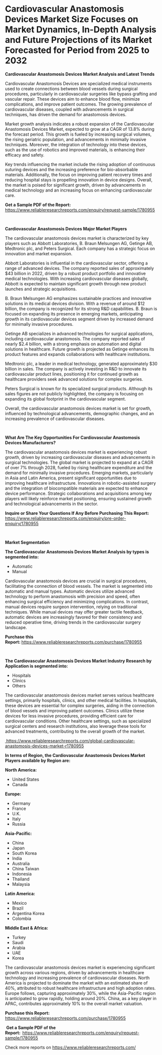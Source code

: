 <p><h1>Cardiovascular Anastomosis Devices Market Size Focuses on Market Dynamics, In-Depth Analysis and Future Projections of its Market Forecasted for Period from 2025 to 2032</h1></p><p><strong>Cardiovascular Anastomosis Devices Market Analysis and Latest Trends</strong></p>
<p><p>Cardiovascular Anastomosis Devices are specialized medical instruments used to create connections between blood vessels during surgical procedures, particularly in cardiovascular surgeries like bypass grafting and vascular repair. These devices aim to enhance blood flow, minimize complications, and improve patient outcomes. The growing prevalence of cardiovascular diseases, coupled with advancements in surgical techniques, has driven the demand for anastomosis devices. </p><p>Market growth analysis indicates a robust expansion of the Cardiovascular Anastomosis Devices Market, expected to grow at a CAGR of 13.8% during the forecast period. This growth is fueled by increasing surgical volumes, the rising geriatric population, and advancements in minimally invasive techniques. Moreover, the integration of technology into these devices, such as the use of robotics and improved materials, is enhancing their efficacy and safety.</p><p>Key trends influencing the market include the rising adoption of continuous suturing devices and the increasing preference for bio-absorbable materials. Additionally, the focus on improving patient recovery times and reducing hospital stays is propelling innovation in device designs. Overall, the market is poised for significant growth, driven by advancements in medical technology and an increasing focus on enhancing cardiovascular care.</p></p>
<p><strong>Get a Sample PDF of the Report:&nbsp;</strong> <a href="https://www.reliableresearchreports.com/enquiry/request-sample/1780955?utm_campaign=3364&utm_medium=2&utm_source=Github&utm_content=ia&utm_term=25032025&utm_id=cardiovascular-anastomosis-devices">https://www.reliableresearchreports.com/enquiry/request-sample/1780955</a></p>
<p>&nbsp;</p>
<p><strong>Cardiovascular Anastomosis Devices Major Market Players</strong></p>
<p><p>The cardiovascular anastomosis devices market is characterized by key players such as Abbott Laboratories, B. Braun Melsungen AG, Getinge AB, Medtronic plc, and Peters Surgical. Each company has a strategic focus on innovation and market expansion.</p><p>Abbott Laboratories is influential in the cardiovascular sector, offering a range of advanced devices. The company reported sales of approximately $43 billion in 2022, driven by a robust product portfolio and innovative medical technologies. With increasing cardiovascular diseases globally, Abbott is expected to maintain significant growth through new product launches and strategic acquisitions.</p><p>B. Braun Melsungen AG emphasizes sustainable practices and innovative solutions in its medical devices division. With a revenue of around $12 billion, the company is recognized for its strong R&D capabilities. B. Braun is focused on expanding its presence in emerging markets, anticipating growth in its cardiovascular devices segment driven by increased demand for minimally invasive procedures.</p><p>Getinge AB specializes in advanced technologies for surgical applications, including cardiovascular anastomosis. The company reported sales of nearly $2.4 billion, with a strong emphasis on automation and digital solutions in healthcare. Future growth is projected as Getinge enhances its product features and expands collaborations with healthcare institutions.</p><p>Medtronic plc, a leader in medical technology, generated approximately $30 billion in sales. The company is actively investing in R&D to innovate its cardiovascular product lines, positioning it for continued growth as healthcare providers seek advanced solutions for complex surgeries.</p><p>Peters Surgical is known for its specialized surgical products. Although its sales figures are not publicly highlighted, the company is focusing on expanding its global footprint in the cardiovascular segment.</p><p>Overall, the cardiovascular anastomosis devices market is set for growth, influenced by technological advancements, demographic changes, and an increasing prevalence of cardiovascular diseases.</p></p>
<p>&nbsp;</p>
<p><strong>What Are The Key Opportunities For Cardiovascular Anastomosis Devices Manufacturers?</strong></p>
<p><p>The cardiovascular anastomosis devices market is experiencing robust growth, driven by increasing cardiovascular diseases and advancements in surgical technologies. The global market is projected to expand at a CAGR of over 7% through 2028, fueled by rising healthcare expenditure and the demand for minimally invasive procedures. Emerging markets, particularly in Asia and Latin America, present significant opportunities due to improving healthcare infrastructure. Innovations in robotic-assisted surgery and the integration of biocompatible materials are expected to enhance device performance. Strategic collaborations and acquisitions among key players will likely reinforce market positioning, ensuring sustained growth and technological advancements in the sector.</p></p>
<p><strong>Inquire or Share Your Questions If Any Before Purchasing This Report:</strong> <a href="https://www.reliableresearchreports.com/enquiry/pre-order-enquiry/1780955?utm_campaign=3364&utm_medium=2&utm_source=Github&utm_content=ia&utm_term=25032025&utm_id=cardiovascular-anastomosis-devices">https://www.reliableresearchreports.com/enquiry/pre-order-enquiry/1780955</a></p>
<p>&nbsp;</p>
<p><strong>Market Segmentation</strong></p>
<p><strong>The Cardiovascular Anastomosis Devices Market Analysis by types is segmented into:</strong></p>
<p><ul><li>Automatic</li><li>Manual</li></ul></p>
<p><p>Cardiovascular anastomosis devices are crucial in surgical procedures, facilitating the connection of blood vessels. The market is segmented into automatic and manual types. Automatic devices utilize advanced technology to perform anastomosis with precision and speed, often enhancing surgical efficiency and minimizing complications. In contrast, manual devices require surgeon intervention, relying on traditional techniques. While manual devices may offer greater tactile feedback, automatic devices are increasingly favored for their consistency and reduced operative time, driving trends in the cardiovascular surgery landscape.</p></p>
<p><strong>Purchase this Report:&nbsp;</strong><a href="https://www.reliableresearchreports.com/purchase/1780955?utm_campaign=3364&utm_medium=2&utm_source=Github&utm_content=ia&utm_term=25032025&utm_id=cardiovascular-anastomosis-devices">https://www.reliableresearchreports.com/purchase/1780955</a></p>
<p>&nbsp;</p>
<p><strong>The Cardiovascular Anastomosis Devices Market Industry Research by Application is segmented into:</strong></p>
<p><ul><li>Hospitals</li><li>Clinics</li><li>Others</li></ul></p>
<p><p>The cardiovascular anastomosis devices market serves various healthcare settings, primarily hospitals, clinics, and other medical facilities. In hospitals, these devices are essential for complex surgeries, aiding in the connection of blood vessels and improving patient outcomes. Clinics utilize these devices for less invasive procedures, providing efficient care for cardiovascular conditions. Other healthcare settings, such as specialized surgical centers and research institutions, also leverage these tools for advanced treatments, contributing to the overall growth of the market.</p></p>
<p><a href="https://www.reliableresearchreports.com/global-cardiovascular-anastomosis-devices-market-r1780955?utm_campaign=3364&utm_medium=2&utm_source=Github&utm_content=ia&utm_term=25032025&utm_id=cardiovascular-anastomosis-devices">&nbsp;https://www.reliableresearchreports.com/global-cardiovascular-anastomosis-devices-market-r1780955</a></p>
<p><strong>In terms of Region, the Cardiovascular Anastomosis Devices Market Players available by Region are:</strong></p>
<p>
    <p> <strong> North America: </strong>
        <ul>
            <li>United States</li>
            <li>Canada</li>
        </ul>
        </p> 
    <p> <strong> Europe: </strong>
        <ul>
            <li>Germany</li>
            <li>France</li>
            <li>U.K.</li>
            <li>Italy</li>
            <li>Russia</li>
        </ul>
        </p> 
    <p> <strong> Asia-Pacific: </strong>
        <ul>
            <li>China</li>
            <li>Japan</li>
            <li>South Korea</li>
            <li>India</li>
            <li>Australia</li>
            <li>China Taiwan</li>
            <li>Indonesia</li>
            <li>Thailand</li>
            <li>Malaysia</li>
        </ul>
        </p> 
    <p> <strong> Latin America: </strong>
        <ul>
            <li>Mexico</li>
            <li>Brazil</li>
            <li>Argentina Korea</li>
            <li>Colombia</li>
        </ul>
        </p> 
    <p> <strong> Middle East & Africa: </strong>
        <ul>
            <li>Turkey</li>
            <li>Saudi</li>
            <li>Arabia</li>
            <li>UAE</li>
            <li>Korea</li>
        </ul>
    </p>
    </p>
<p><p>The cardiovascular anastomosis devices market is experiencing significant growth across various regions, driven by advancements in healthcare technology and increasing prevalence of cardiovascular diseases. North America is projected to dominate the market with an estimated share of 40%, attributed to robust healthcare infrastructure and high adoption rates. Europe follows, capturing approximately 30%, while the Asia-Pacific region is anticipated to grow rapidly, holding around 20%. China, as a key player in APAC, contributes approximately 10% to the overall market valuation.</p></p>
<p><strong>Purchase this Report: </strong><a href="https://www.reliableresearchreports.com/purchase/1780955?utm_campaign=3364&utm_medium=2&utm_source=Github&utm_content=ia&utm_term=25032025&utm_id=cardiovascular-anastomosis-devices">https://www.reliableresearchreports.com/purchase/1780955</a></p>
<p>&nbsp;<strong>Get a Sample PDF of the Report:&nbsp;&nbsp;</strong><a href="https://www.reliableresearchreports.com/enquiry/request-sample/1780955?utm_campaign=3364&utm_medium=2&utm_source=Github&utm_content=ia&utm_term=25032025&utm_id=cardiovascular-anastomosis-devices">https://www.reliableresearchreports.com/enquiry/request-sample/1780955</a></p>
<p><strong></strong></p>
<p>Check more reports on <a href="https://www.reliableresearchreports.com/?utm_campaign=3364&utm_medium=2&utm_source=Github&utm_content=ia&utm_term=25032025&utm_id=cardiovascular-anastomosis-devices">https://www.reliableresearchreports.com/</a></p>